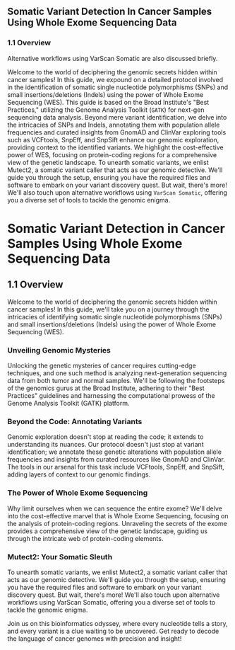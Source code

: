 ## Somatic Variant Detection In Cancer Samples Using Whole Exome Sequencing Data

### 1.1 Overview

 Alternative workflows using VarScan Somatic are also discussed briefly.


Welcome to the world of deciphering the genomic secrets hidden within cancer samples! In this guide, we expound on a detailed protocol involved in the identification of somatic single nucleotide polymorphisms (SNPs) and small insertions/deletions (Indels) using the power of Whole Exome Sequencing (WES). This guide is based on the Broad Institute's "Best Practices," utilizing the Genome Analysis Toolkit (`GATK`) for next-gen sequencing data analysis. Beyond mere variant identification, we delve into the intricacies of SNPs and Indels, annotating them with population allele frequencies and curated insights from GnomAD and ClinVar exploring tools such as VCFtools, SnpEff, and SnpSift enhance our genomic exploration, providing context to the identified variants. We highlight the cost-effective power of WES, focusing on protein-coding regions for a comprehensive view of the genetic landscape. To unearth somatic variants, we enlist Mutect2, a somatic variant caller that acts as our genomic detective. We'll guide you through the setup, ensuring you have the required files and software to embark on your variant discovery quest. But wait, there's more! We'll also touch upon alternative workflows using `VarScan Somatic`, offering you a diverse set of tools to tackle the genomic enigma.





# Somatic Variant Detection in Cancer Samples Using Whole Exome Sequencing Data

## 1.1 Overview

Welcome to the world of deciphering the genomic secrets hidden within cancer samples! In this guide, we'll take you on a journey through the intricacies of identifying somatic single nucleotide polymorphisms (SNPs) and small insertions/deletions (Indels) using the power of Whole Exome Sequencing (WES).

### Unveiling Genomic Mysteries

Unlocking the genetic mysteries of cancer requires cutting-edge techniques, and one such method is analyzing next-generation sequencing data from both tumor and normal samples. We'll be following the footsteps of the genomics gurus at the Broad Institute, adhering to their "Best Practices" guidelines and harnessing the computational prowess of the Genome Analysis Toolkit (GATK) platform.

### Beyond the Code: Annotating Variants

Genomic exploration doesn't stop at reading the code; it extends to understanding its nuances. Our protocol doesn't just stop at variant identification; we annotate these genetic alterations with population allele frequencies and insights from curated resources like GnomAD and ClinVar. The tools in our arsenal for this task include VCFtools, SnpEff, and SnpSift, adding layers of context to our genomic findings.

### The Power of Whole Exome Sequencing

Why limit ourselves when we can sequence the entire exome? We'll delve into the cost-effective marvel that is Whole Exome Sequencing, focusing on the analysis of protein-coding regions. Unraveling the secrets of the exome provides a comprehensive view of the genetic landscape, guiding us through the intricate web of protein-coding elements.

### Mutect2: Your Somatic Sleuth

To unearth somatic variants, we enlist Mutect2, a somatic variant caller that acts as our genomic detective. We'll guide you through the setup, ensuring you have the required files and software to embark on your variant discovery quest. But wait, there's more! We'll also touch upon alternative workflows using VarScan Somatic, offering you a diverse set of tools to tackle the genomic enigma.

Join us on this bioinformatics odyssey, where every nucleotide tells a story, and every variant is a clue waiting to be uncovered. Get ready to decode the language of cancer genomes with precision and insight!
